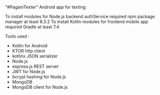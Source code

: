 "#PaganiTexter" 
Android app for texting

To install modules for Node.js backend authService required npm package manager at least 8.3.2
To install Kotlin modules for frontend mobile app required Gradle at least 7.4

Tools used :
  - Kotlin for Android
  - KTOR http client
  - kotlinx JSON serializer
  - Node.js
  - express.js REST server
  - JWT for Node.js
  - bcrypt hashing for Node.js
  - MongoDB
  - MongoDB client for Node.js
